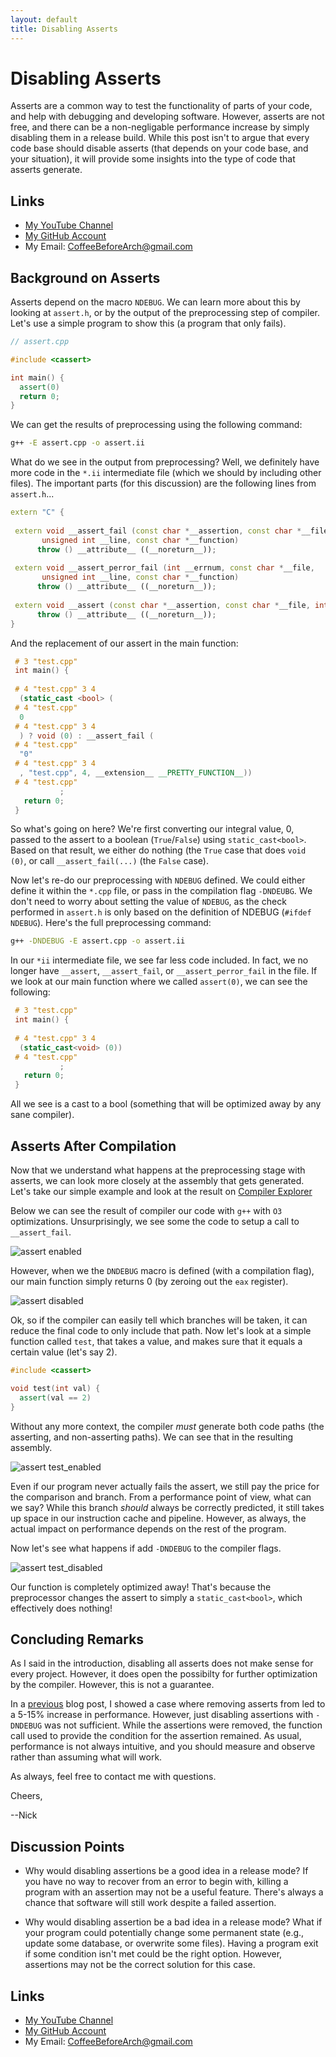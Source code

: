 ```yaml
---
layout: default
title: Disabling Asserts
---
```


# Disabling Asserts

Asserts are a common way to test the functionality of parts of your code, and help with debugging and developing software. However, asserts are not free, and there can be a non-negligable performance increase by simply disabling them in a release build. While this post isn't to argue that every code base should disable asserts (that depends on your code base, and your situation), it will provide some insights into the type of code that asserts generate.

## Links

- [My YouTube Channel](https://www.youtube.com/channel/UCsi5-meDM5Q5NE93n_Ya7GA?view_as=subscriber)
- [My GitHub Account](https://github.com/CoffeeBeforeArch)
- My Email: CoffeeBeforeArch@gmail.com

## Background on Asserts

Asserts depend on the macro `NDEBUG`. We can learn more about this by looking at `assert.h`, or by the output of the preprocessing step of compiler. Let's use a simple program to show this (a program that only fails).

```cpp
// assert.cpp

#include <cassert>

int main() {
  assert(0)
  return 0;
}
```

We can get the results of preprocessing using the following command: 

```bash
g++ -E assert.cpp -o assert.ii
```

What do we see in the output from preprocessing? Well, we definitely have more code in the `*.ii` intermediate file (which we should by including other files). The important parts (for this discussion) are the following lines from `assert.h`...

```cpp
extern "C" { 
 
 extern void __assert_fail (const char *__assertion, const char *__file,
       unsigned int __line, const char *__function)
      throw () __attribute__ ((__noreturn__));
  
 extern void __assert_perror_fail (int __errnum, const char *__file,
       unsigned int __line, const char *__function)
      throw () __attribute__ ((__noreturn__));
 
 extern void __assert (const char *__assertion, const char *__file, int    __line)
      throw () __attribute__ ((__noreturn__));
}
```

And the replacement of our assert in the main function:

```cpp
 # 3 "test.cpp"
 int main() {
 
 # 4 "test.cpp" 3 4
  (static_cast <bool> (
 # 4 "test.cpp"
  0
 # 4 "test.cpp" 3 4
  ) ? void (0) : __assert_fail (
 # 4 "test.cpp"
  "0"
 # 4 "test.cpp" 3 4
  , "test.cpp", 4, __extension__ __PRETTY_FUNCTION__))
 # 4 "test.cpp"
           ;
   return 0;
 }

```

So what's going on here? We're first converting our integral value, 0, passed to the assert to a boolean (`True`/`False`) using `static_cast<bool>`. Based on that result, we either do nothing (the `True` case that does `void (0)`, or call `__assert_fail(...)` (the `False` case).  

Now let's re-do our preprocessing with `NDEBUG` defined. We could either define it within the `*.cpp` file, or pass in the compilation flag `-DNDEUBG`. We don't need to worry about setting the value of `NDEBUG`, as the check performed in `assert.h` is only based on the definition of NDEBUG (`#ifdef NDEBUG`). Here's the full preprocessing command:

```bash
g++ -DNDEBUG -E assert.cpp -o assert.ii
```

In our `*ii` intermediate file, we see far less code included. In fact, we no longer have `__assert`, `__assert_fail`, or `__assert_perror_fail` in the file. If we look at our main function where we called `assert(0)`, we can see the following:

```cpp
 # 3 "test.cpp"
 int main() {
 
 # 4 "test.cpp" 3 4
  (static_cast<void> (0))
 # 4 "test.cpp"
           ;
   return 0;
 }
```

All we see is a cast to a bool (something that will be optimized away by any sane compiler).

## Asserts After Compilation

Now that we understand what happens at the preprocessing stage with asserts, we can look more closely at the assembly that gets generated. Let's take our simple example and look at the result on [Compiler Explorer](https://godbolt.org/) 

Below we can see the result of compiler our code with `g++` with `O3` optimizations. Unsurprisingly, we see some the code to setup a call to `__assert_fail`.

![assert enabled](/assets/asserts/ce_assert_0.png)

However, when we the `DNDEBUG` macro is defined (with a compilation flag), our main function simply returns 0 (by zeroing out the `eax` register).

![assert disabled](/assets/asserts/ce_assert0_dndebug.png)

Ok, so if the compiler can easily tell which branches will be taken, it can reduce the final code to only include that path. Now let's look at a simple function called `test`, that takes a value, and makes sure that it equals a certain value (let's say 2).

```cpp
#include <cassert>

void test(int val) {
  assert(val == 2)
}
```

Without any more context, the compiler _must_ generate both code paths (the asserting, and non-asserting paths). We can see that in the resulting assembly.

![assert test_enabled](/assets/asserts/ce_assert_test.png)

Even if our program never actually fails the assert, we still pay the price for the comparison and branch. From a performance point of view, what can we say? While this branch _should_ always be correctly predicted, it still takes up space in our instruction cache and pipeline. However, as always, the actual impact on performance depends on the rest of the program.

Now let's see what happens if add `-DNDEBUG` to the compiler flags.

![assert test_disabled](/assets/asserts/ce_assert_test_dndbug.png)

Our function is completely optimized away! That's because the preprocessor changes the assert to simply a `static_cast<bool>`, which effectively does nothing!

## Concluding Remarks

As I said in the introduction, disabling all asserts does not make sense for every project. However, it does open the possibilty for further optimization by the compiler. However, this is not a guarantee.

In a [previous](https://coffeebeforearch.github.io/2020/03/31/perf-gpgpu-sim.html) blog post, I showed a case where removing asserts from led to a 5-15% increase in performance. However, just disabling assertions with `-DNDEBUG` was not sufficient. While the assertions were removed, the function call used to provide the condition for the assertion remained. As usual, performance is not always intuitive, and you should measure and observe rather than assuming what will work.

As always, feel free to contact me with questions.

Cheers,

--Nick

## Discussion Points

- Why would disabling assertions be a good idea in a release mode? If you have no way to recover from an error to begin with, killing a program with an assertion may not be a useful feature. There's always a chance that software will still work despite a failed assertion.

- Why would disabling assertion be a bad idea in a release mode? What if your program could potentially change some permanent state (e.g., update some database, or overwrite some files). Having a program exit if some condition isn't met could be the right option. However, assertions may not be the correct solution for this case.

## Links

- [My YouTube Channel](https://www.youtube.com/channel/UCsi5-meDM5Q5NE93n_Ya7GA?view_as=subscriber)
- [My GitHub Account](https://github.com/CoffeeBeforeArch)
- My Email: CoffeeBeforeArch@gmail.com
